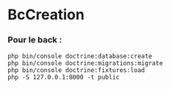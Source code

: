 # BcCreation
### Pour le back : 
```
php bin/console doctrine:database:create
php bin/console doctrine:migrations:migrate
php bin/console doctrine:fixtures:load
php -S 127.0.0.1:8000 -t public
```
